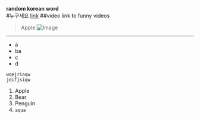 **random korean word**  
#누구세요
[link](https://www.youtube.com/watch?v=vvatu5FFxNI)
##video link to funny videos
> Apple
![Image](http://i2.hdslb.com/bfs/archive/db2319983326f4bce1edcb69442868168e23c18d.jpg)  
---
- a
- ba
- c
- d
```
wqejrioqw
jeifjsiqw
```
1. Apple
2. Bear
3. Penguin
4. `aqua`

